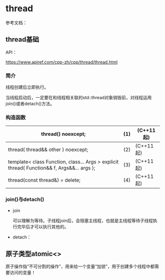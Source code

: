 # thread

参考文档：

## thread基础

API：

https://www.apiref.com/cpp-zh/cpp/thread/thread.html

### 简介

线程创建后立即执行。

当线程启动后，一定要在和线程相关联的std::thread对象销毁前，对线程运用join()或者detach()方法。

### 构造函数

| thread() noexcept;                                           | (1)  | (C++11 起) |
| ------------------------------------------------------------ | ---- | ---------- |
| thread( thread&& other ) noexcept;                           | (2)  | (C++11 起) |
| template< class Function, class... Args > explicit thread( Function&& f, Args&&... args ); | (3)  | (C++11 起) |
| thread(const thread&) = delete;                              | (4)  | (C++11 起) |



### join()与detach()

- join

  可以理解为等待。子线程join后，会阻塞主线程，也就是主线程等待子线程执行完毕后才可以执行其他的。

- detach：





## 原子类型atomic<>

原子操作指“不可分割的操作”，用来给一个变量“加锁”，用于创建多个线程中都需要访问的变量！